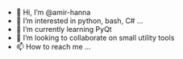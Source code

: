 - 👋 Hi, I’m @amir-hanna
- 👀 I’m interested in python, bash, C# ...
- 🌱 I’m currently learning PyQt
- 💞️ I’m looking to collaborate on small utility tools
- 📫 How to reach me ...

<!---
amir-hanna/amir-hanna is a ✨ special ✨ repository because its `README.md` (this file) appears on your GitHub profile.
You can click the Preview link to take a look at your changes.
--->

